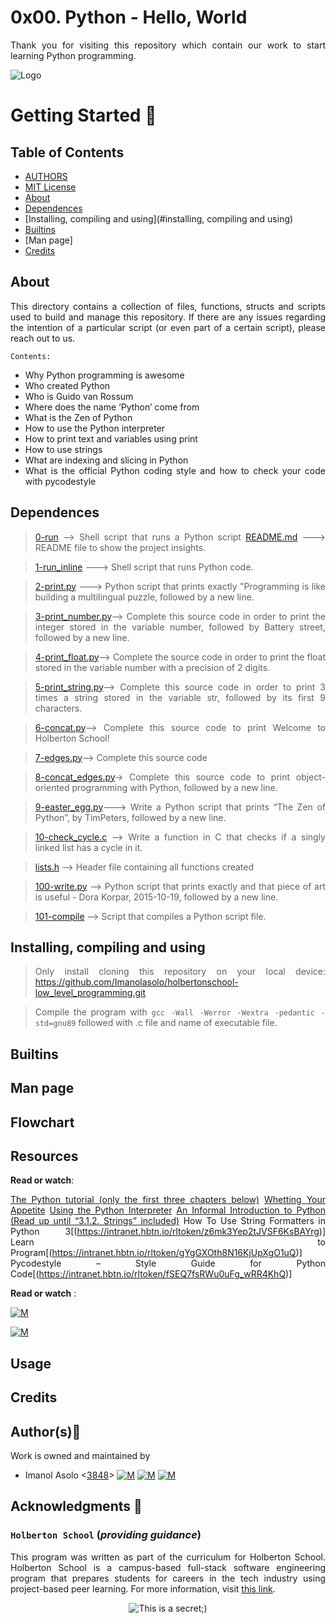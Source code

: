 # 0x00. Python - Hello, World
<div style="text-align: justify">

Thank you for visiting this repository which contain our work to start learning Python programming. 	


![Logo](https://www.howtogeek.com/wp-content/uploads/2021/05/laptop-with-terminal-big.png?height=200p&trim=2,2,2,50)

# Getting Started :running:
<div style="text-align: justify">

## Table of Contents
* [AUTHORS](./AUTHORS)
* [MIT License](./LICENSE)
* [About](#about)
* [Dependences](#dependences)
* [Installing, compiling and using](#installing, compiling and using)
* [Builtins](#builtins)
* [Man page]
* [Credits](#credits)

## About
This directory contains a collection of files, functions, structs and scripts used to build and manage this repository. If there are any issues regarding the intention of a particular script (or even part of a certain script), please reach out to us.
	
	Contents:

- Why Python programming is awesome
- Who created Python
- Who is Guido van Rossum
- Where does the name ‘Python’ come from
- What is the Zen of Python
- How to use the Python interpreter
- How to print text and variables using print
- How to use strings
- What are indexing and slicing in Python
- What is the official Python coding style and how to check your code with pycodestyle

	
## Dependences 
	
> [0-run](https://github.com/Imanolasolo/holbertonschool-low_level_programming/blob/main/0x02-functions_nested_loops/main.h) --> Shell script that runs a Python script
> [README.md](https://github.com/Imanolasolo/holbertonschool-low_level_programming/blob/main/0x02-functions_nested_loops/0-putchar.c) ---> README file to show the project insights. 

>[1-run_inline](https://github.com/Imanolasolo/holbertonschool-low_level_programming/blob/main/0x02-functions_nested_loops/0-putchar.c) ---> Shell script that runs Python code.

>[2-print.py](https://github.com/Imanolasolo/holbertonschool-low_level_programming/blob/main/0x02-functions_nested_loops/1-alphabet.c) ---> Python script that prints exactly "Programming is like building a multilingual puzzle, followed by a new line.

>[3-print_number.py](https://github.com/Imanolasolo/holbertonschool-low_level_programming/blob/main/0x02-functions_nested_loops/2-print_alphabet_x10.c)--> Complete this source code in order to print the integer stored in the variable number, followed by Battery street, followed by a new line.
	
>[4-print_float.py](https://github.com/Imanolasolo/holbertonschool-low_level_programming/blob/main/0x02-functions_nested_loops/3-islower.c)--> Complete the source code in order to print the float stored in the variable number with a precision of 2 digits.
	
>[5-print_string.py](https://github.com/Imanolasolo/holbertonschool-low_level_programming/blob/main/0x02-functions_nested_loops/4-isalpha.c)--> Complete this source code in order to print 3 times a string stored in the variable str, followed by its first 9 characters. 
	
>[6-concat.py](https://github.com/Imanolasolo/holbertonschool-low_level_programming/blob/main/0x02-functions_nested_loops/5-sign.c)-->  Complete this source code to print Welcome to Holberton School!
	
>[7-edges.py](https://github.com/Imanolasolo/holbertonschool-low_level_programming/blob/main/0x02-functions_nested_loops/6-abs.c)--> Complete this source code
	
>[8-concat_edges.py](https://github.com/Imanolasolo/holbertonschool-low_level_programming/blob/main/0x02-functions_nested_loops/7-print_last_digit.c)-> Complete this source code to print object-oriented programming with Python, followed by a new line.
	
>[9-easter_egg.py](https://github.com/Imanolasolo/holbertonschool-low_level_programming/blob/main/0x02-functions_nested_loops/8-24_hours.c)---> Write a Python script that prints “The Zen of Python”, by TimPeters, followed by a new line.
	
>[10-check_cycle.c](https://github.com/Imanolasolo/holbertonschool-low_level_programming/blob/main/0x02-functions_nested_loops/9-times_table.c) --> Write a function in C that checks if a singly linked list has a cycle in it.

>[lists.h]() --> Header file containing all functions created

>[100-write.py]() --> Python script that prints exactly and that piece of art is useful - Dora Korpar, 2015-10-19, followed by a new line.

>[101-compile]() --> Script that compiles a Python script file.



## Installing, compiling and using
	
> Only install cloning this repository on your local device:  https://github.com/Imanolasolo/holbertonschool-low_level_programming.git
	
> Compile the program with `gcc -Wall -Werror -Wextra -pedantic -std=gnu89` followed with .c file and name of executable file.



## Builtins
	
	
	
		
## Man page



## Flowchart


## Resources

**Read or watch**:

[The Python tutorial (only the first three chapters below)](https://intranet.hbtn.io/rltoken/3mNweasE_b9U8vtCCFVB2g)
[Whetting Your Appetite](https://intranet.hbtn.io/rltoken/FRNro28k4Q_zlkpW_si2pw)
[Using the Python Interpreter](https://intranet.hbtn.io/rltoken/M04rBQ5xGZtZ9yjaZsHxcA)
[An Informal Introduction to Python (Read up until “3.1.2. Strings” included)](https://intranet.hbtn.io/rltoken/zVN1z9aa8L8jBhSp2AdbHw)
How To Use String Formatters in Python 3[(https://intranet.hbtn.io/rltoken/z6mk3Yep2tJVSF6KsBAYrg)]
Learn to Program[(https://intranet.hbtn.io/rltoken/gYgGXOth8N16KjUpXgO1uQ)]
Pycodestyle – Style Guide for Python Code[(https://intranet.hbtn.io/rltoken/fSEQ7fsRWu0uFg_wRR4KhQ)]

**Read or watch** :

[![M](https://upload.wikimedia.org/wikipedia/commons/thumb/2/2f/Google_2015_logo.svg/80px-Google_2015_logo.svg.png)](https://www.google.com/search?q=Writing+a+shell+in+C&sa=X&ved=2ahUKEwi6vIn-nrr0AhWbTDABHUjrAxwQ1QJ6BAgLEAE&biw=1378&bih=708&dpr=1.25)

[![M](https://upload.wikimedia.org/wikipedia/commons/thumb/e/e1/Logo_of_YouTube_%282015-2017%29.svg/70px-Logo_of_YouTube_%282015-2017%29.svg.png)](https://www.youtube.com/watch?v=z4LEuxMGGs8)



## Usage



## Credits

## Author(s):blue_book:

Work is owned and maintained by
* Imanol Asolo <[3848](mailto:3848@holbertonschool.com)> [![M](https://upload.wikimedia.org/wikipedia/commons/thumb/9/91/Octicons-mark-github.svg/25px-Octicons-mark-github.svg.png)](https://github.com/Imanolasolo) [![M](https://upload.wikimedia.org/wikipedia/fr/thumb/c/c8/Twitter_Bird.svg/25px-Twitter_Bird.svg.png)](https://twitter.com/jjusturi) [![M](https://upload.wikimedia.org/wikipedia/commons/thumb/c/ca/LinkedIn_logo_initials.png/25px-LinkedIn_logo_initials.png)](https://www.linkedin.com/in/imanol-asolo-5ba9b42a/)


## Acknowledgments :mega: 

### **`Holberton School`** (*providing guidance*)
This program was written as part of the curriculum for Holberton School.
Holberton School is a campus-based full-stack software engineering program
that prepares students for careers in the tech industry using project-based
peer learning. For more information, visit [this link](https://www.holbertonschool.com/).
<p align="center">
	<img src="https://assets.website-files.com/6105315644a26f77912a1ada/610540e8b4cd6969794fe673_Holberton_School_logo-04-04.svg" alt="This is a secret;)">
</p>